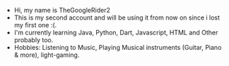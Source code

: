 - Hi, my name is TheGoogleRider2 
- This is my second account and will be using it from now on since i lost my first one :(.
- I'm currently learning Java, Python, Dart, Javascript, HTML and Other probably too.
- Hobbies: Listening to Music, Playing Musical instruments (Guitar, Piano & more), light-gaming.




<!---
TheGoogleRider2/TheGoogleRider2 is a ✨ special ✨ repository because its `README.md` (this file) appears on your GitHub profile.
You can click the Preview link to take a look at your changes.
--->
